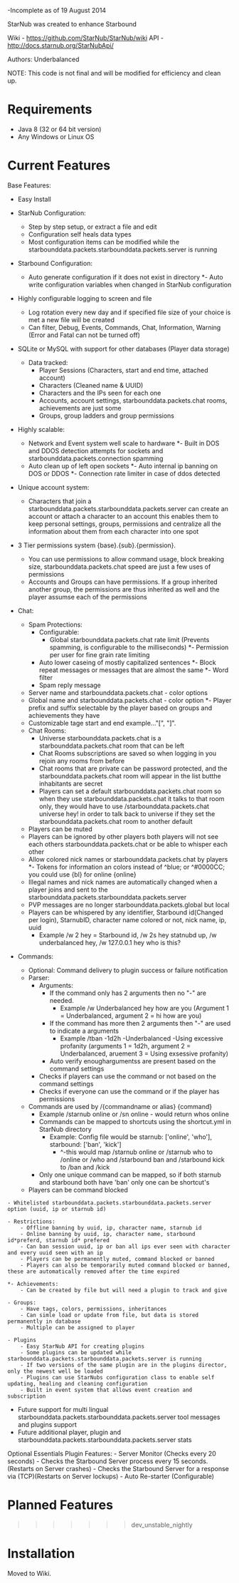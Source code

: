 
-Incomplete as of 19 August 2014


StarNub was created to enhance Starbound

Wiki - https://github.com/StarNub/StarNub/wiki
API - http://docs.starnub.org/StarNubApi/

Authors: Underbalanced

NOTE: This code is not final and will be modified for efficiency and clean up.

Requirements
============
- Java 8 (32 or 64 bit version)
- Any Windows or Linux OS

Current Features
========
Base Features:
   - Easy Install
   - StarNub Configuration:
		- Step by step setup, or extract a file and edit
		- Configuration self heals data types
		- Most configuration items can be modified while the starbounddata.packets.starbounddata.packets.server is running
   - Starbound Configuration:
		- Auto generate configuration if it does not exist in directory
		*- Auto write configuration variables when changed in StarNub configuration
   - Highly configurable logging to screen and file
		- Log rotation every new day and if specified file size of your choice is met a new file will be created
		- Can filter, Debug, Events, Commands, Chat, Information, Warning (Error and Fatal can not be turned off)
   - SQLite or MySQL with support for other databases (Player data storage)
		- Data tracked:
			- Player Sessions (Characters, start and end time, attached account)
			- Characters (Cleaned name & UUID)
			- Characters and the IPs seen for each one
			- Accounts, account settings, starbounddata.packets.chat rooms, achievements are just some
			- Groups, group ladders and group permissions
   - Highly scalable:
		- Network and Event system well scale to hardware
   *- Built in DOS and DDOS detection attempts for sockets and starbounddata.packets.connection spamming
		- Auto clean up of left open sockets
		*- Auto internal ip banning on DOS or DDOS
		*- Connection rate limiter in case of ddos detected
   - Unique account system:
		- Characters that join a starbounddata.packets.starbounddata.packets.server can create an account or attach a character to an account this enables them to keep personal settings, groups, permissions and centralize all the information about them from each character into one spot
   - 3 Tier permissions system {base}.{sub}.{permission}. 
		- You can use permissions to allow command usage, block breaking size, starbounddata.packets.chat speed are just a few uses of permissions
		- Accounts and Groups can have permissions. If a group inherited another group, the permissions are thus inherited as well and the player assumse each of the permissions
   - Chat:
		- Spam Protections:
			- Configurable: 
				- Global starbounddata.packets.chat rate limit (Prevents spamming, is configurable to the milliseconds)
					*- Permission per user for fine grain rate limiting
			- Auto lower caseing of mostly capitalized sentences
			*- Block repeat messages or messages that are almost the same
			*- Word filter
			- Spam reply message
		- Server name and starbounddata.packets.chat - color options
		- Global name and starbounddata.packets.chat - color option
		*- Player prefix and suffix selectable by the player based on groups and achievements they have
		- Customizable tage start and end example..."[", "]".
		- Chat Rooms: 
			- Universe starbounddata.packets.chat is a starbounddata.packets.chat room that can be left
			- Chat Rooms subscriptions are saved so when logging in you rejoin any rooms from before
			- Chat rooms that are private can be password protected, and the starbounddata.packets.chat room will appear in the list butthe inhabitants are secret
			- Players can set a default starbounddata.packets.chat room so when they use starbounddata.packets.chat it talks to that room only, they would have to use /starbounddata.packets.chat universe hey! in order to talk back to universe if they set the starbounddata.packets.chat room to another default
		- Players can be muted
		- Players can be ignored by other players both players will not see each others starbounddata.packets.chat or be able to whisper each other
		- Allow colored nick names or starbounddata.packets.chat by players
		*- Tokens for information an colors instead of ^blue; or ^#0000CC; you could use {bl} for online {online}
		- Illegal names and nick names are automatically changed when a player joins and sent to the starbounddata.packets.starbounddata.packets.server
		- PVP messages are no longer starbounddata.packets.global but local
		- Players can be whispered by any identifier, Starbound id(Changed per login), StarnubID, character name colored or not, nick name, ip, uuid
			- Example /w 2 hey = Starbound id, /w 2s hey statnubd up, /w underbalanced hey, /w 127.0.0.1 hey who is this?
		
   - Commands: 
		- Optional: Command delivery to plugin success or failure notification
		- Parser:
			- Arguments:
				- If the command only has 2 arguments then no "-" are needed.
					- Example /w Underbalanced hey how are you (Argument 1 = Underbalanced, argument 2 = hi how are you)
				- If the command has more then 2 arguments then "-" are used to indicate a arguments
					- Example /tban -1d2h -Underbalanced -Using excessive profanity (arguments 1 = 1d2h, argument 2 = Underbalanced, aruement 3 = Using exsessive profanity)
				- Auto verify enoughargumentss are present based on the command settings
			- Checks if players can use the command or not based on the command settings
			- Checks if everyone can use the command or if the player has permissions
		- Commands are used by /{commandname or alias} {command}
			- Example /starnub online or /sn online - would return whos online
			- Commands can be mapped to shortcuts using the shortcut.yml in StarNub directory
				- Example: Config file would be starnub: ['online', 'who'], starbound: ['ban', 'kick']
					- ^-this would map /starnub online or /starnub who to /online or /who and /starbound ban and /starbound kick to /ban and /kick
			- Only one unique command can be mapped, so if both starnub and starbound both have 'ban' only one can be shortcut's
		- Players can be command blocked
					
	- Whitelisted starbounddata.packets.starbounddata.packets.server option (uuid, ip or starnub id)
	
	- Restrictions: 
		- Offline banning by uuid, ip, character name, starnub id
		- Online banning by uuid, ip, character name, starbound id*preferd, starnub id* prefered
		- Can ban session uuid, ip or ban all ips ever seen with character and every uuid seen with an ip
		- Players can be permanently muted, command blocked or banned
		- Players can also be temporarily muted command blocked or banned, these are automatically removed after the time expired

	*- Achievements:
		- Can be created by file but will need a plugin to track and give
		
	- Groups:
		- Have tags, colors, permissions, inheritances
		- Can simle load or update from file, but data is stored permanently in database
		- Multiple can be assigned to player
		
	- Plugins
		- Easy StarNub API for creating plugins
		- Some plugins can be updated while starbounddata.packets.starbounddata.packets.server is running
		- If two versions of the same plugin are in the plugins director, only the newest well be loaded
		- Plugins can use StarNubs configuration class to enable self updating, healing and cleaning configuration
		- Built in event system that allows event creation and subscription
	
   - Future support	for multi lingual starbounddata.packets.starbounddata.packets.server tool messages and plugins support
   - Future additional player, plugin and starbounddata.packets.starbounddata.packets.server stats
   
Optional Essentials Plugin Features:
	- Server Monitor (Checks every 20 seconds)
		- Checks the Starbound Server process every 15 seconds. (Restarts on Server crashes)
		- Checks the Starbound Server for a response via (TCP)(Restarts on Server lockups)
		- Auto Re-starter (Configurable)

	
Planned Features
================

>>>>>>> dev_unstable_nightly
	
Installation
============
Moved to Wiki.
